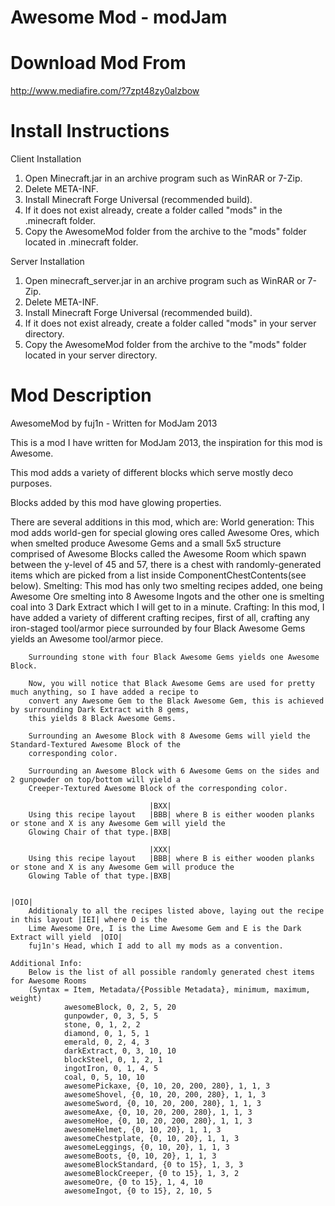 Awesome Mod - modJam
====================

Download Mod From
=================
http://www.mediafire.com/?7zpt48zy0alzbow

Install Instructions
====================
Client Installation
1. Open Minecraft.jar in an archive program such as WinRAR or 7-Zip.
2. Delete META-INF.
3. Install Minecraft Forge Universal (recommended build).
4. If it does not exist already, create a folder called "mods" in the .minecraft folder.
5. Copy the AwesomeMod folder from the archive to the "mods" folder located in .minecraft folder.

Server Installation
1. Open minecraft_server.jar in an archive program such as WinRAR or 7-Zip.
2. Delete META-INF.
3. Install Minecraft Forge Universal (recommended build).
4. If it does not exist already, create a folder called "mods" in your server directory.
5. Copy the AwesomeMod folder from the archive to the "mods" folder located in your server directory.

Mod Description
===============

AwesomeMod by fuj1n - Written for ModJam 2013

This is a mod I have written for ModJam 2013, the inspiration for this mod is Awesome.

This mod adds a variety of different blocks which serve mostly deco purposes.

Blocks added by this mod have glowing properties.

There are several additions in this mod, which are:
    World generation:
        This mod adds world-gen for special glowing ores called Awesome Ores, which when smelted produce Awesome Gems
        and a small 5x5 structure comprised of Awesome Blocks called the Awesome Room which spawn
        between the y-level of 45 and 57, there is a chest with randomly-generated items which
        are picked from a list inside ComponentChestContents(see below).
    Smelting:
        This mod has only two smelting recipes added, one being Awesome Ore smelting into 8 Awesome Ingots and the other one
        is smelting coal into 3 Dark Extract which I will get to in a minute.
    Crafting:
        In this mod, I have added a variety of different crafting recipes, first of all, crafting any iron-staged tool/armor piece
        surrounded by four Black Awesome Gems yields an Awesome tool/armor piece.
        
        Surrounding stone with four Black Awesome Gems yields one Awesome Block.
        
        Now, you will notice that Black Awesome Gems are used for pretty much anything, so I have added a recipe to
        convert any Awesome Gem to the Black Awesome Gem, this is achieved by surrounding Dark Extract with 8 gems,
        this yields 8 Black Awesome Gems.
        
        Surrounding an Awesome Block with 8 Awesome Gems will yield the Standard-Textured Awesome Block of the
        corresponding color.
        
        Surrounding an Awesome Block with 6 Awesome Gems on the sides and 2 gunpowder on top/bottom will yield a
        Creeper-Textured Awesome Block of the corresponding color.
                                  
                                   |BXX|  
        Using this recipe layout   |BBB| where B is either wooden planks or stone and X is any Awesome Gem will yield the
        Glowing Chair of that type.|BXB|
                                  
                                   |XXX|
        Using this recipe layout   |BBB| where B is either wooden planks or stone and X is any Awesome Gem will produce the
        Glowing Table of that type.|BXB|
        
                                                                                          |OIO|
        Additionaly to all the recipes listed above, laying out the recipe in this layout |IEI| where O is the
        Lime Awesome Ore, I is the Lime Awesome Gem and E is the Dark Extract will yield  |OIO|
        fuj1n's Head, which I add to all my mods as a convention.
        
    Additional Info:
        Below is the list of all possible randomly generated chest items for Awesome Rooms
        (Syntax = Item, Metadata/{Possible Metadata}, minimum, maximum, weight)
                awesomeBlock, 0, 2, 5, 20
                gunpowder, 0, 3, 5, 5
                stone, 0, 1, 2, 2
                diamond, 0, 1, 5, 1
                emerald, 0, 2, 4, 3
                darkExtract, 0, 3, 10, 10
                blockSteel, 0, 1, 2, 1
                ingotIron, 0, 1, 4, 5
                coal, 0, 5, 10, 10
                awesomePickaxe, {0, 10, 20, 200, 280}, 1, 1, 3
                awesomeShovel, {0, 10, 20, 200, 280}, 1, 1, 3
                awesomeSword, {0, 10, 20, 200, 280}, 1, 1, 3
                awesomeAxe, {0, 10, 20, 200, 280}, 1, 1, 3
                awesomeHoe, {0, 10, 20, 200, 280}, 1, 1, 3
                awesomeHelmet, {0, 10, 20}, 1, 1, 3
                awesomeChestplate, {0, 10, 20}, 1, 1, 3
                awesomeLeggings, {0, 10, 20}, 1, 1, 3
                awesomeBoots, {0, 10, 20}, 1, 1, 3
                awesomeBlockStandard, {0 to 15}, 1, 3, 3
                awesomeBlockCreeper, {0 to 15}, 1, 3, 2
                awesomeOre, {0 to 15}, 1, 4, 10
                awesomeIngot, {0 to 15}, 2, 10, 5
                                
                                 
